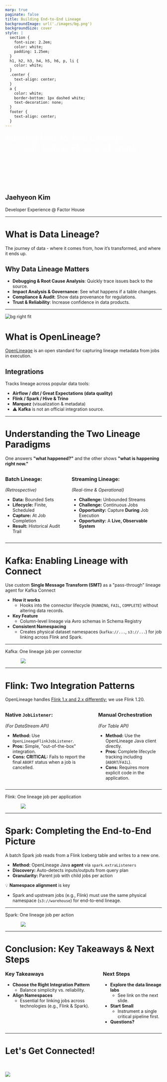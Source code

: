 ```yaml
---
marp: true
paginate: false
title: Building End-to-End Lineage
backgroundImage: url('./images/bg.png')
backgroundSize: cover
style: |
  section {
    font-size: 2.2em;
    color: white;
    padding: 1.25em;
  }
  h1, h2, h3, h4, h5, h6, p, li {
    color: white;
  }
  .center {
    text-align: center;
  }
  a {
    color: white;
    border-bottom: 1px dashed white;
    text-decoration: none;
  }
  footer {
    text-align: center;
  }
---
```


<div style="font-size: 2em; line-height: 1.2; color: white;">
  Building End-to-End Lineage<br>
  <span style="margin-left: 2em;">with Kafka, Flink, and Spark</span>
</div>

<br><br><br><br><br>

## Jaehyeon Kim
Developer Experience @ Factor House

---

# What is Data Lineage?

The journey of data - where it comes from, how it’s transformed, and where it ends up.

## Why Data Lineage Matters
- **Debugging & Root Cause Analysis**: Quickly trace issues back to the source.
- **Impact Analysis & Governance**: See what happens if a table changes.
- **Compliance & Audit**: Show data provenance for regulations.
- **Trust & Reliability**: Increase confidence in data products.

---

![bg right fit](./images/openlineage-model.png)

# What is OpenLineage?

[OpenLineage](https://openlineage.io/docs) is an open standard for capturing lineage metadata from jobs in execution.

## Integrations

Tracks lineage across popular data tools:

- **Airflow / dbt / Great Expectations (data quality)**
- **Flink / Spark / Hive & Trino**
- **Marquez** (visualization & metadata)
- ⚠️ **Kafka** is not an official integration source.

---

# Understanding the Two Lineage Paradigms

One answers **"what happened?"** and the other shows **"what is happening right now."**

<br>

<style>
.columns {
  display: grid;
  grid-template-columns: 1fr 1.5fr;
  gap: 2rem;
  text-align: left;
}
.columns h3 {
  margin-top: 0;
}
</style>

<div class="columns">
  <div>

  ### Batch Lineage:
  *(Retrospective)*

  - **Data:** Bounded Sets
  - **Lifecycle:** Finite, Scheduled
  - **Capture:** At Job Completion
  - **Result:** Historical Audit Trail

  </div>
  <div>

  ### Streaming Lineage:
  *(Real-time & Operational)*

  - **Challenge:** Unbounded Streams
  - **Challenge:** Continuous Jobs
  - **Opportunity:** Capture **During** Job Execution
  - **Opportunity:** A **Live, Observable System**

  </div>
</div>

---

# Kafka: Enabling Lineage with Connect

Use custom **Single Message Transform (SMT)** as a "pass-through" lineage agent for Kafka Connect

- **How it works**
  - Hooks into the connector lifecycle (`RUNNING`, `FAIL`, `COMPLETE`) without altering data records.
- **Key Feature**
  - Column-level lineage via Avro schemas in Schema Registry
- **Consistent Namespacing**
  - Creates physical dataset namespaces (`kafka://...`, `s3://...`) for job linking across Flink and Spark.

---

Kafka: One lineage job per connector

<img src="./images/data-lineage.gif" style="max-width:80%; max-height:100vh; display:block; margin:auto;">

---

# Flink: Two Integration Patterns

OpenLineage handles [Flink 1.x and 2.x differently](https://openlineage.io/docs/integrations/flink/about); we use Flink 1.20.

<br>

<div class="columns">
  <div>

  ### Native `JobListener`: 
  *(For DataStream API)*

  - **Method:** Use `OpenLineageFlinkJobListener`.
  - **Pros:** Simple, "out-of-the-box" integration.
  - **Cons:** **CRITICAL:** Fails to report the final `ABORT` status when a job is cancelled.

  </div>
  <div>

  ### Manual Orchestration
  *(For Table API)*

  - **Method:** Use the OpenLineage Java client directly.
  - **Pros:** Complete lifecycle tracking including (`ABORT`/`FAIL`).
  - **Cons:** Requires more explicit code in the application.

  </div>
</div>

---

Flink: One lineage job per application

<img src="./images/data-lineage.gif" style="max-width:80%; max-height:100vh; display:block; margin:auto;">

---

# Spark: Completing the End-to-End Picture

A batch Spark job reads from a Flink Iceberg table and writes to a new one.

- **Method:** OpenLineage Java **agent** via `spark.extraListeners`
- **Discovery:** Auto-detects inputs/outputs from query plan
- **Granularity:** Parent job with child jobs per action

💡 **Namespace alignment** is key
- Spark and upstream jobs (e.g., Flink) must use the same physical namespace (`s3://warehouse`) for end-to-end lineage.

---

Spark: One lineage job per action

<img src="./images/data-lineage.gif" style="max-width:80%; max-height:100vh; display:block; margin:auto;">

---

# Conclusion: Key Takeaways & Next Steps

<div class="columns">
  <div>

  ### Key Takeaways

  - **Choose the Right Integration Pattern**
    - Balance simplicity vs. reliability.
  - **Align Namespaces**
    - Essential for linking jobs across technologies (e.g., Flink & Spark).

  </div>
  <div>

  ### Next Steps

  - **Explore the data lineage labs**
    - See link on the next slide.
  - **Start Small**
    - Instrument a single critical pipeline first.
  - **Questions?**

  </div>
</div>

---

# Let's Get Connected!

<br>

<div class="center">

![](./images/qr-codes.png)

</div>
